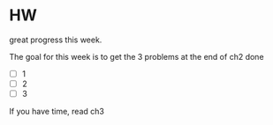 # HW
great progress this week.

The goal for this week is to get the 3 problems at the end of ch2 done
- [ ] 1
- [ ] 2
- [ ] 3

If you have time, read ch3
